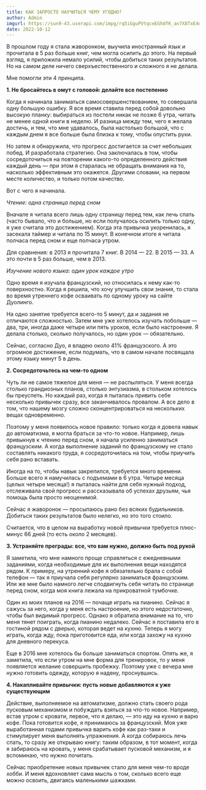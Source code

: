 ```yaml
---
title: КАК ЗАПРОСТО НАУЧИТЬСЯ ЧЕМУ УГОДНО? 
author: Admin
imgurl: https://sun9-43.userapi.com/impg/rq5iGguPVtqceEGhdfK_an7X8TxE4d-9L1sS_Q/EsOks2462UM.jpg?size=1080x675&quality=96&sign=90345b02a93c5b20360c564655878437&c_uniq_tag=q-vWFnUQs-0Wyb-bPeGjM55swnJnUpA8uWVh55UCLic&type=album
date: 2022-10-12
---
```


 
В прошлом году я стала жаворонком, выучила иностранный язык и прочитала в 5 раз больше книг, чем могла осилить до этого. На первый взгляд, я приложила немало усилий, чтобы добиться таких результатов. Но на самом деле ничего сверхъестественного и сложного я не делала. 
 
Мне помогли эти 4 принципа. 
<!--more-->
**1. Не бросайтесь в омут с головой: делайте все постепенно**
 
Когда я начинала заниматься самосовершенствованием, то совершала одну большую ошибку. Я все время ставила перед собой довольно высокую планку: выбираться из постели никак не позже 6 утра, читать не менее одной книги в неделю. И разница между тем, чего я желала достичь, и тем, что мне удавалось, была настолько большой, что с каждым днем я все больше была близка к тому, чтобы опустить руки. 
 
Но затем я обнаружила, что прогресс достигается за счет небольших побед. И разработала стратегию. Она заключалась в том, чтобы сосредоточиться на повторении какого-то определенного действия каждый день — при этом я старалась не обращать внимания на то, насколько эффективным это окажется. Другими словами, на первом месте количество, и только потом качество. 
 
Вот с чего я начинала. 
 
*Чтение: одна страница перед сном*
 
Вначале я читала всего лишь одну страницу перед тем, как лечь спать (часто бывало, что и больше, но если получалось осилить только одну, я уже считала это достижением). Когда эта привычка укоренилась, я засекала таймер и читала по 15 минут. В конечном итоге я читала полчаса перед сном и еще полчаса утром. 
 
Для сравнения: в 2013 я прочитала 7 книг. В 2014 — 22. В 2015 — 33. А это почти в 5 раз больше, чем в 2013. 
 
*Изучение нового языка: один урок каждое утро*
 
Одно время я изучала французский, но относилась к нему как-то поверхностно. Когда я решила, что хочу улучшить свои знания, то стала во время утреннего кофе осваивать по одному уроку на сайте Дуолинго. 
 
На одно занятие требуется всего-то 5 минут, да и задания не отличаются сложностью. Затем мне уже хотелось изучать побольше — два, три, иногда даже четыре или пять уроков, если было настроение. Я делала столько, сколько получалось, но один урок — обязательно. 
 
Сейчас, согласно Дуо, я владею около 41% французского. А это огромное достижение, если подумать, что в самом начале посвящала этому языку минут 5 в день. 
 
**2. Сосредоточьтесь на чем-то одном** 
 
Чуть ли не самое тяжелое для меня — не распыляться. У меня всегда столько грандиозных планов, столько энтузиазма, в стольком хотелось бы преуспеть. Но каждый раз, когда я пыталась привить себе несколько привычек сразу, все заканчивалось провалом. А все дело в том, что нашему мозгу сложно сконцентрироваться на нескольких вещах одновременно. 
 
Поэтому у меня появилось новое правило: только когда я довела навык до автоматизма, я могла браться за что-то новое. Например, лишь привыкнув к чтению перед сном, я начала усиленно заниматься французским. А когда выполнение заданий по французскому не стало составлять никакого труда, я сосредоточилась на том, чтобы приучить себя рано вставать. 
 
Иногда на то, чтобы навык закрепился, требуется много времени. Больше всего я намучилась с подъемами в 6 утра. Четыре месяца (целых четыре месяца!) я пыталась найти для себя нужный подход, отслеживала свой прогресс и рассказывала об успехах друзьям, чья помощь была просто неоценимой. 
 
Сейчас я жаворонок — просыпаюсь рано без всяких будильников. Добиться таких результатов было нелегко, но это того стоило. 
 
Считается, что в целом на выработку новой привычки требуется плюс-минус 66 дней (то есть около 2 месяцев). 
 
**3. Устраняйте преграды: все, что вам нужно, должно быть под рукой** 
 
Я заметила, что мне намного проще справляться с ежедневными заданиями, когда необходимые для их выполнения вещи находятся рядом. К примеру, на утренний кофе я обязательно брала с собой телефон — так я приучала себя регулярно заниматься французским. 
Или же мне было намного легче сподвигнуть себя читать по странице перед сном, когда моя книга лежала на прикроватной тумбочке. 
 
Один из моих планов на 2016 — почаще играть на пианино. Сейчас я сажусь за него, когда у меня есть настроение, но этого недостаточно, чтобы был видимый прогресс. Однако я обратила внимание на то, что меня тянет поиграть, когда пианино недалеко. Сейчас я поставила его в гостиной рядом с дверью, которая ведет на кухню. Теперь я могу играть, когда жду, пока приготовится еда, или когда захожу на кухню для дневного перекуса. 
 
Еще в 2016 мне хотелось бы больше заниматься спортом. Опять же, я заметила, что если утром на мне форма для тренировок, то у меня появляется желание совершить пробежку. Поэтому уже с вечера мне нужно готовить одежду, которую я надену, проснувшись. 
 
**4. Накапливайте привычки: пусть новые добавляются к уже существующим** 
 
Действие, выполняемое на автоматизме, должно стать своего рода пусковым механизмом и побуждать взяться за что-то новое. Например, встав утром с кровати, первое, что я делаю, — это иду на кухню и варю кофе. Пока готовится кофе, я принимаюсь за французский. Моя уже выработанная годами привычка варить кофе как раз-таки и стимулирует меня выполнять упражнения. А когда собираюсь лечь спать, то сразу же открываю книгу: таким образом, в тот момент, когда я забираюсь на кровать, у меня срабатывает пусковой механизм, и я вспоминаю, что нужно почитать. 
 
Сейчас приобретение новых привычек стало для меня чем-то вроде хобби. И меня вдохновляет сама мысль о том, сколько всего еще можно освоить, двигаясь маленькими шажками. 
